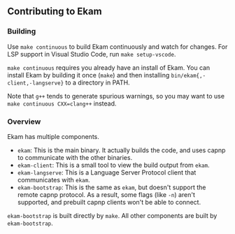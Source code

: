 ## Contributing to Ekam

### Building

Use `make continuous` to build Ekam continuously and watch for changes. For LSP support in Visual Studio Code, run `make setup-vscode`.

`make continuous` requires you already have an install of Ekam. You can install Ekam by building it once (`make`) and then installing `bin/ekam{,-client,-langserve}` to a directory in PATH.

Note that `g++` tends to generate spurious warnings, so you may want to use `make continuous CXX=clang++` instead.

### Overview

Ekam has multiple components.
- `ekam`: This is the main binary. It actually builds the code, and uses capnp to communicate with the other binaries.
- `ekam-client`: This is a small tool to view the build output from `ekam`.
- `ekam-langserve`: This is a Language Server Protocol client that communicates with `ekam`.
- `ekam-bootstrap`: This is the same as `ekam`, but doesn't support the remote capnp protocol. As a result, some flags (like `-n`) aren't supported, and prebuilt capnp clients won't be able to connect.

`ekam-bootstrap` is built directly by `make`. All other components are built by `ekam-bootstrap`.
